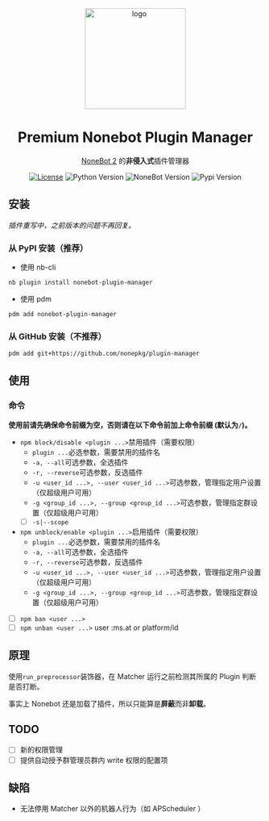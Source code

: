 <div align="center">
  <img width="200" src="https://raw.githubusercontent.com/nonepkg/plugin-manager/master/docs/logo.png" alt="logo"></br>

# Premium Nonebot Plugin Manager

[NoneBot 2](https://github.com/nonebot/nonebot2) 的**非侵入式**插件管理器

[![License](https://img.shields.io/github/license/Jigsaw111/nonebot_plugin_manager)](LICENSE)
![Python Version](https://img.shields.io/badge/python-3.9+-blue.svg)
![NoneBot Version](https://img.shields.io/badge/nonebot-2.2.1+-red.svg)
![Pypi Version](https://img.shields.io/pypi/v/nonebot-plugin-manager.svg)

</div>

## 安装

*插件重写中，之前版本的问题不再回复。*

### 从 PyPI 安装（推荐）

- 使用 nb-cli

```bash
nb plugin install nonebot-plugin-manager
```

- 使用 pdm

```bash
pdm add nonebot-plugin-manager
```

### 从 GitHub 安装（不推荐）

```bash
pdm add git+https://github.com/nonepkg/plugin-manager
```

## 使用

### 命令

**使用前请先确保命令前缀为空，否则请在以下命令前加上命令前缀 (默认为`/`)。**

- `npm block/disable <plugin ...>`禁用插件（需要权限）
  - `plugin ...`必选参数，需要禁用的插件名
  - `-a, --all`可选参数，全选插件
  - `-r, --reverse`可选参数，反选插件
  - `-u <user_id ...>, --user <user_id ...>`可选参数，管理指定用户设置（仅超级用户可用）
  - `-g <group_id ...>, --group <group_id ...>`可选参数，管理指定群设置（仅超级用户可用）
  - [ ] `-s|--scope`

- `npm unblock/enable <plugin ...>`启用插件（需要权限）
  - `plugin ...`必选参数，需要禁用的插件名
  - `-a, --all`可选参数，全选插件
  - `-r, --reverse`可选参数，反选插件
  - `-u <user_id ...>, --user <user_id ...>`可选参数，管理指定用户设置（仅超级用户可用）
  - `-g <group_id ...>, --group <group_id ...>`可选参数，管理指定群设置（仅超级用户可用）

- [ ] `npm ban <user ...>`
- [ ] `npm unban <user ...>`
  user :ms.at or platform/id

## 原理

使用`run_preprocessor`装饰器，在 Matcher 运行之前检测其所属的 Plugin 判断是否打断。

事实上 Nonebot 还是加载了插件，所以只能算是**屏蔽**而非**卸载**。

## TODO

- [ ] 新的权限管理
- [ ] 提供自动授予群管理员群内 write 权限的配置项

## 缺陷

- 无法停用 Matcher 以外的机器人行为（如 APScheduler ）
